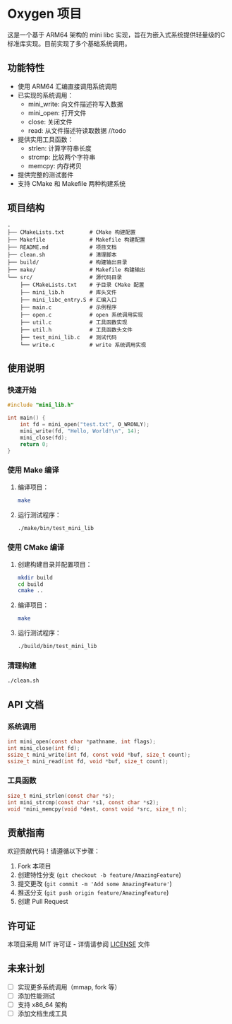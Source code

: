 # Oxygen 项目

这是一个基于 ARM64 架构的 mini libc 实现，旨在为嵌入式系统提供轻量级的C标准库实现。目前实现了多个基础系统调用。

## 功能特性

- 使用 ARM64 汇编直接调用系统调用
- 已实现的系统调用：
  - mini_write: 向文件描述符写入数据
  - mini_open: 打开文件
  - close: 关闭文件
  - read: 从文件描述符读取数据 //todo
- 提供实用工具函数：
  - strlen: 计算字符串长度
  - strcmp: 比较两个字符串
  - memcpy: 内存拷贝
- 提供完整的测试套件
- 支持 CMake 和 Makefile 两种构建系统

## 项目结构

```
.
├── CMakeLists.txt        # CMake 构建配置
├── Makefile              # Makefile 构建配置
├── README.md             # 项目文档
├── clean.sh              # 清理脚本
├── build/                # 构建输出目录
├── make/                 # Makefile 构建输出
└── src/                  # 源代码目录
    ├── CMakeLists.txt    # 子目录 CMake 配置
    ├── mini_lib.h        # 库头文件
    ├── mini_libc_entry.S # 汇编入口
    ├── main.c            # 示例程序
    ├── open.c            # open 系统调用实现
    ├── util.c            # 工具函数实现
    ├── util.h            # 工具函数头文件
    ├── test_mini_lib.c   # 测试代码
    └── write.c           # write 系统调用实现
```

## 使用说明

### 快速开始

```c
#include "mini_lib.h"

int main() {
    int fd = mini_open("test.txt", O_WRONLY);
    mini_write(fd, "Hello, World!\n", 14);
    mini_close(fd);
    return 0;
}
```

### 使用 Make 编译

1. 编译项目：
   ```bash
   make
   ```

2. 运行测试程序：
   ```bash
   ./make/bin/test_mini_lib
   ```

### 使用 CMake 编译

1. 创建构建目录并配置项目：
   ```bash
   mkdir build
   cd build
   cmake ..
   ```

2. 编译项目：
   ```bash
   make
   ```

3. 运行测试程序：
   ```bash
   ./build/bin/test_mini_lib
   ```

### 清理构建

```bash
./clean.sh
```

## API 文档

### 系统调用

```c
int mini_open(const char *pathname, int flags);
int mini_close(int fd);
ssize_t mini_write(int fd, const void *buf, size_t count);
ssize_t mini_read(int fd, void *buf, size_t count);
```

### 工具函数

```c
size_t mini_strlen(const char *s);
int mini_strcmp(const char *s1, const char *s2);
void *mini_memcpy(void *dest, const void *src, size_t n);
```

## 贡献指南

欢迎贡献代码！请遵循以下步骤：

1. Fork 本项目
2. 创建特性分支 (`git checkout -b feature/AmazingFeature`)
3. 提交更改 (`git commit -m 'Add some AmazingFeature'`)
4. 推送分支 (`git push origin feature/AmazingFeature`)
5. 创建 Pull Request

## 许可证

本项目采用 MIT 许可证 - 详情请参阅 [LICENSE](LICENSE) 文件

## 未来计划

- [ ] 实现更多系统调用（mmap, fork 等）
- [ ] 添加性能测试
- [ ] 支持 x86_64 架构
- [ ] 添加文档生成工具
